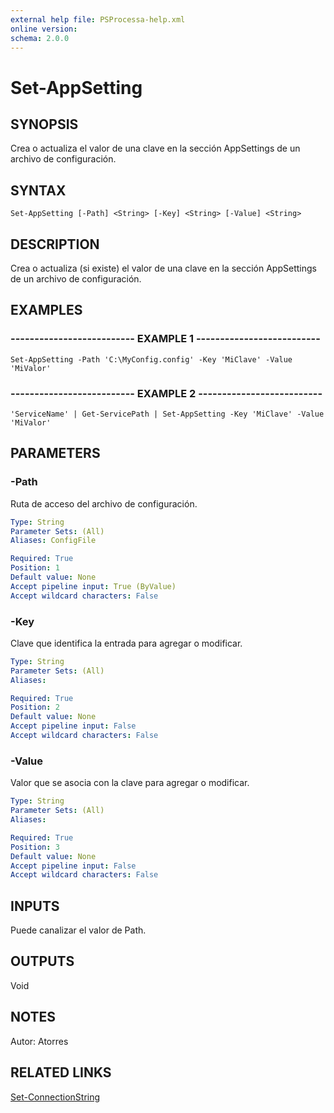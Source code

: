 ```yaml
---
external help file: PSProcessa-help.xml
online version: 
schema: 2.0.0
---
```


# Set-AppSetting

## SYNOPSIS
Crea o actualiza el valor de una clave en la sección AppSettings de un archivo de configuración.

## SYNTAX

```
Set-AppSetting [-Path] <String> [-Key] <String> [-Value] <String>
```

## DESCRIPTION
Crea o actualiza (si existe) el valor de una clave en la sección AppSettings de un archivo de configuración.

## EXAMPLES

### -------------------------- EXAMPLE 1 --------------------------
```
Set-AppSetting -Path 'C:\MyConfig.config' -Key 'MiClave' -Value 'MiValor'
```

### -------------------------- EXAMPLE 2 --------------------------
```
'ServiceName' | Get-ServicePath | Set-AppSetting -Key 'MiClave' -Value 'MiValor'
```

## PARAMETERS

### -Path
Ruta de acceso del archivo de configuración.

```yaml
Type: String
Parameter Sets: (All)
Aliases: ConfigFile

Required: True
Position: 1
Default value: None
Accept pipeline input: True (ByValue)
Accept wildcard characters: False
```

### -Key
Clave que identifica la entrada para agregar o modificar.

```yaml
Type: String
Parameter Sets: (All)
Aliases: 

Required: True
Position: 2
Default value: None
Accept pipeline input: False
Accept wildcard characters: False
```

### -Value
Valor que se asocia con la clave para agregar o modificar.

```yaml
Type: String
Parameter Sets: (All)
Aliases: 

Required: True
Position: 3
Default value: None
Accept pipeline input: False
Accept wildcard characters: False
```

## INPUTS

Puede canalizar el valor de Path.

## OUTPUTS

Void

## NOTES
Autor: Atorres

## RELATED LINKS

[Set-ConnectionString](Set-ConnectionString.md)

